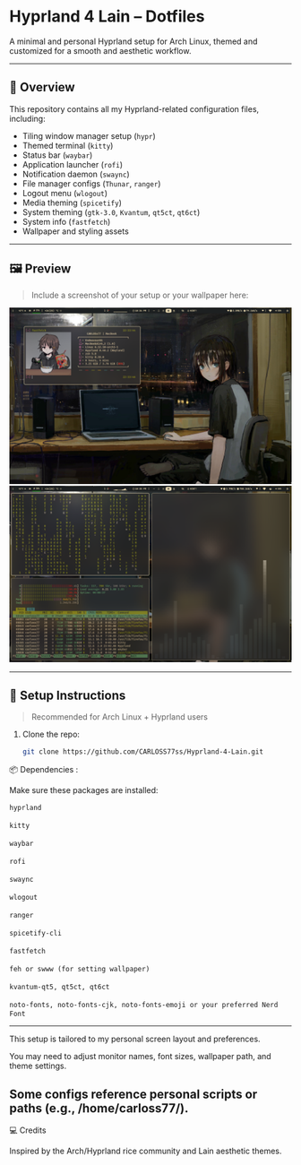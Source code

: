 # Hyprland 4 Lain – Dotfiles

A minimal and personal Hyprland setup for Arch Linux, themed and customized for a smooth and aesthetic workflow.

---

## 🎯 Overview

This repository contains all my Hyprland-related configuration files, including:

- Tiling window manager setup (`hypr`)
- Themed terminal (`kitty`)
- Status bar (`waybar`)
- Application launcher (`rofi`)
- Notification daemon (`swaync`)
- File manager configs (`Thunar`, `ranger`)
- Logout menu (`wlogout`)
- Media theming (`spicetify`)
- System theming (`gtk-3.0`, `Kvantum`, `qt5ct`, `qt6ct`)
- System info (`fastfetch`)
- Wallpaper and styling assets

---
## 🖼️ Preview

> Include a screenshot of your setup or your wallpaper here:

![preview](/screenshot.png)  
![preview](/screenshot1.png)  

---

## 🚀 Setup Instructions

> Recommended for Arch Linux + Hyprland users

1. Clone the repo:
   ```bash
   git clone https://github.com/CARLOSS77ss/Hyprland-4-Lain.git

   
📦 Dependencies :

Make sure these packages are installed:

    hyprland

    kitty

    waybar

    rofi

    swaync

    wlogout

    ranger

    spicetify-cli

    fastfetch

    feh or swww (for setting wallpaper)

    kvantum-qt5, qt5ct, qt6ct

    noto-fonts, noto-fonts-cjk, noto-fonts-emoji or your preferred Nerd Font
---
  This setup is tailored to my personal screen layout and preferences.

  You may need to adjust monitor names, font sizes, wallpaper path, and theme settings.

  Some configs reference personal scripts or paths (e.g., /home/carloss77/).
---


💻 Credits

Inspired by the Arch/Hyprland rice community and Lain aesthetic themes.

    
